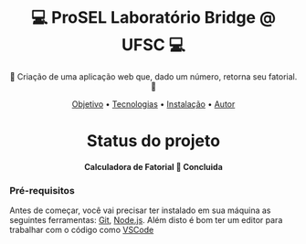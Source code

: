 <h1 align="center">💻 ProSEL Laboratório Bridge @ UFSC 💻 </h1>
<p align="center">🚀 Criação de uma aplicação web que, dado um número, retorna seu fatorial. 🚀</p>
<p align="center">
 <a href="#objetivo">Objetivo</a> •
 <a href="#tecnologias">Tecnologias</a> • 
 <a href="#contribuicao">Instalação</a> •  
 <a href="#autor">Autor</a>
</p>

<h1 align="center"> 
  Status do projeto
</h1>
<h4 align="center"> Calculadora de Fatorial 🚀 Concluida </h4>

### Pré-requisitos

Antes de começar, você vai precisar ter instalado em sua máquina as seguintes ferramentas:
[Git](https://git-scm.com), [Node.js](https://nodejs.org/en/). 
Além disto é bom ter um editor para trabalhar com o código como [VSCode](https://code.visualstudio.com/)
